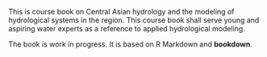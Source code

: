 This is course book on Central Asian hydrology and the modeling of hydrological systems in the region. This course book shall serve young and aspiring water experts as a reference to applied hydrological modeling.

The book is work in progress. It is based on R Markdown and **bookdown**.
